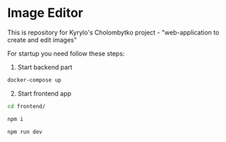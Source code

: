 # Image Editor

This is repository for Kyrylo's Cholombytko project - "web-application to create and edit images"

For startup you need follow these steps:
1) Start backend part
```bash
docker-compose up
```

2) Start frontend app
```bash
cd frontend/

npm i

npm run dev
```
